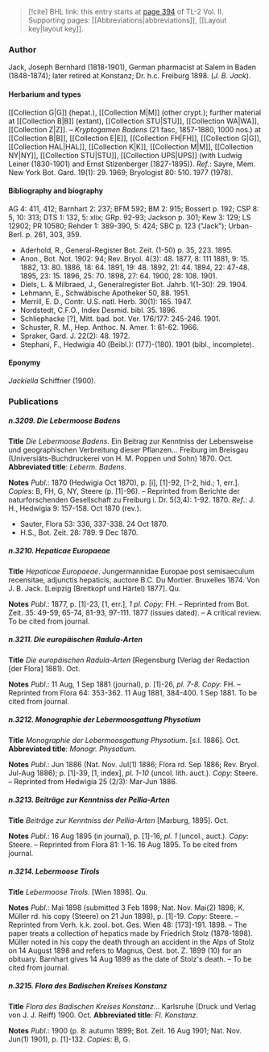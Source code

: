 > [!cite] BHL link: this entry starts at [page 394](https://www.biodiversitylibrary.org/item/103253#page/420/mode/1up) of TL-2 Vol. II.
> Supporting pages: [[Abbreviations|abbreviations]], [[Layout key|layout key]].

### Author

Jack, Joseph Bernhard (1818-1901), German pharmacist at Salem in Baden (1848-1874); later retired at Konstanz; Dr. h.c. Freiburg 1898. (*J. B. Jack*).

#### Herbarium and types

[[Collection G|G]] (hepat.), [[Collection M|M]] (other crypt.); further material at [[Collection B|B]] (extant), [[Collection STU|STU]], [[Collection WA|WA]], [[Collection Z|Z]]. – *Kryptogamen Badens* (21 fasc, 1857-1880, 1000 nos.) at [[Collection B|B]], [[Collection E|E]], [[Collection FH|FH]], [[Collection G|G]], [[Collection HAL|HAL]], [[Collection K|K]], [[Collection M|M]], [[Collection NY|NY]], [[Collection STU|STU]], [[Collection UPS|UPS]] (with Ludwig Leiner (1830-1901) and Ernst Stizenberger (1827-1895)).
*Ref*.: Sayre, Mem. New York Bot. Gard. 19(1): 29. 1969; Bryologist 80: 510. 1977 (1978).

#### Bibliography and biography

AG 4: 411, 412; Barnhart 2: 237; BFM 592; BM 2: 915; Bossert p. 192; CSP 8: 5, 10: 313; DTS 1: 132, 5: xlix; GRp. 92-93; Jackson p. 301; Kew 3: 129; LS 12902; PR 10580; Rehder 1: 389-390, 5: 424; SBC p. 123 ("Jack"); Urban-Berl. p. 261, 303, 359.
- Aderhold, R., General-Register Bot. Zeit. (1-50) p. 35, 223. 1895.
- Anon., Bot. Not. 1902: 94; Rev. Bryol. 4(3): 48. 1877, 8: 111 1881, 9: 15. 1882, 13: 80. 1886, 18: 64. 1891, 19: 48. 1892, 21: 44. 1894, 22: 47-48. 1895, 23: 15. 1896, 25: 70. 1898, 27: 64. 1900, 28: 108. 1901.
- Diels, L. & Milbraed, J., Generalregister Bot. Jahrb. 1(1-30): 29. 1904.
- Lehmann, E., Schwäbische Apotheker 50, 88. 1951.
- Merrill, E. D., Contr. U.S. natl. Herb. 30(1): 165. 1947.
- Nordstedt, C.F.O., Index Desmid. bibl. 35. 1896.
- Schliephacke \[?\], Mitt. bad. bot. Ver. 176/177: 245-246. 1901.
- Schuster, R. M., Hep. Anthoc. N. Amer. 1: 61-62. 1966.
- Spraker, Gard. J. 22(2): 48. 1972.
- Stephani, F., Hedwigia 40 (Beibl.): (177)-(180). 1901 (bibl., incomplete).

#### Eponymy

*Jackiella* Schiffner (1900).

### Publications

##### n.3209. Die Lebermoose Badens

**Title**
*Die Lebermoose Badens*. Ein Beitrag zur Kenntniss der Lebensweise und geographischen Verbreitung dieser Pflanzen... Freiburg im Breisgau (Universiäts-Buchdruckerei von H. M. Poppen und Sohn) 1870. Oct.
**Abbreviated title**: *Leberm. Badens*.

**Notes**
*Publ*.: 1870 (Hedwigia Oct 1870), p. \[i\], \[1\]-92, \[1-2, hid.; 1, err.\]. *Copies*: B, FH, G, NY, Steere (p. \[1\]-96). – Reprinted from Berichte der naturforschenden Gesellschaft zu Freiburg i. Dr. 5(3,4): 1-92. 1870.
*Ref*.: J. H., Hedwigia 9: 157-158. Oct 1870 (rev.).
- Sauter, Flora 53: 336, 337-338. 24 Oct 1870.
- H.S., Bot. Zeit. 28: 789. 9 Dec 1870.

##### n.3210. Hepaticae Europaeae

**Title**
*Hepaticae Europaeae*. Jungermannidae Europae post semisaeculum recensitae, adjunctis hepaticis, auctore B.C. Du Mortier. Bruxelles 1874. Von J. B. Jack. \[Leipzig (Breitkopf und Härtel) 1877\]. Qu.

**Notes**
*Publ*.: 1877, p. \[1\]-23, \[1, err.\], *1 pl. Copy*: FH. – Reprinted from Bot. Zeit. 35: 49-59, 65-74, 81-93, 97-111. 1877 (issues dated). – A critical review. To be cited from journal.

##### n.3211. Die europäischen Radula-Arten

**Title**
*Die europäischen Radula-Arten* \[Regensburg (Verlag der Redaction \[der Flora\] 1881). Oct.

**Notes**
*Publ*.: 11 Aug, 1 Sep 1881 (journal), p. \[1\]-26, *pl. 7-8. Copy*: FH. – Reprinted from Flora 64: 353-362. 11 Aug 1881, 384-400. 1 Sep 1881. To be cited from journal.

##### n.3212. Monographie der Lebermoosgattung Physotium

**Title**
*Monographie der Lebermoosgattung Physotium*. \[s.l. 1886\]. Oct.
**Abbreviated title**: *Monogr. Physotium*.

**Notes**
*Publ*.: Jun 1886 (Nat. Nov. Jul(1) 1886; Flora rd. Sep 1886; Rev. Bryol. Jul-Aug 1886); p. \[1\]-39, \[1, index\], *pl. 1-10* (uncol. lith. auct.). *Copy*: Steere. – Reprinted from Hedwigia 25 (2/3): Mar-Jun 1886.

##### n.3213. Beiträge zur Kenntniss der Pellia-Arten

**Title**
*Beiträge zur Kenntniss der Pellia-Arten* \[Marburg, 1895\]. Oct.

**Notes**
*Publ*.: 16 Aug 1895 (in journal), p. \[1\]-16, *pl. 1* (uncol., auct.). *Copy*: Steere. – Reprinted from Flora 81: 1-16. 16 Aug 1895. To be cited from journal.

##### n.3214. Lebermoose Tirols

**Title**
*Lebermoose Tirols*. \[Wien 1898\]. Qu.

**Notes**
*Publ*.: Mai 1898 (submitted 3 Feb 1898; Nat. Nov. Mai(2) 1898; K. Müller rd. his copy (Steere) on 21 Jun 1898), p. \[1\]-19. *Copy*: Steere. – Reprinted from Verh. k.k. zool. bot. Ges. Wien 48: \[173\]-191. 1898. – The paper treats a collection of hepatics made by Friedrich Stolz (1878-1898). Müller noted in his copy the death through an accident in the Alps of Stolz on 14 August 1898 and refers to Magnus, Oest. bot. Z. 1899 (10) for an obituary. Barnhart gives 14 Aug 1899 as the date of Stolz's death. – To be cited from journal.

##### n.3215. Flora des Badischen Kreises Konstanz

**Title**
*Flora des Badischen Kreises Konstanz*... Karlsruhe (Druck und Verlag von J. J. Reiff) 1900. Oct.
**Abbreviated title**: *Fl. Konstanz*.

**Notes**
*Publ*.: 1900 (p. 8: autumn 1899; Bot. Zeit. 16 Aug 1901; Nat. Nov. Jun(1) 1901), p. \[1\]-132.
*Copies*: B, G.


